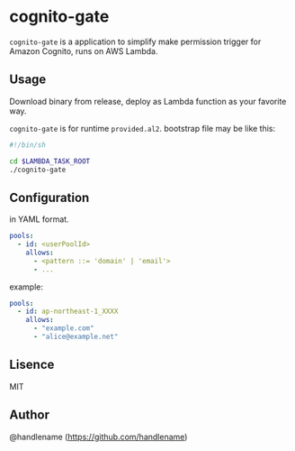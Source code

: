 # cognito-gate

`cognito-gate` is a application to simplify make permission trigger for Amazon Cognito, runs on AWS Lambda.

## Usage

Download binary from release, deploy as Lambda function as your favorite way.

`cognito-gate` is for runtime `provided.al2`.
bootstrap file may be like this:

```sh
#!/bin/sh

cd $LAMBDA_TASK_ROOT
./cognito-gate
```

## Configuration

in YAML format.

```yaml
pools:
  - id: <userPoolId>
    allows:
      - <pattern ::= 'domain' | 'email'>
      - ...
```

example:

```yaml
pools:
  - id: ap-northeast-1_XXXX
    allows:
      - "example.com"
      - "alice@example.net"
```

## Lisence

MIT

## Author

@handlename (https://github.com/handlename)
